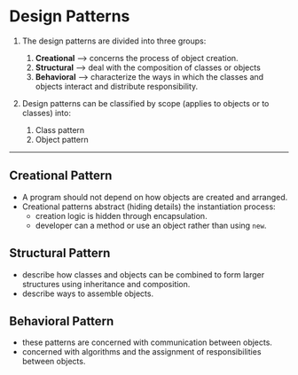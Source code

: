 # Design Patterns

1. The design patterns are divided into three groups:
   1. **Creational** --> concerns the process of object creation.
   2. **Structural** --> deal with the composition of classes or objects
   3. **Behavioral** --> characterize the ways in which the classes and objects interact and distribute responsibility.

2. Design patterns can be classified by scope (applies to objects or to classes) into:
   1. Class pattern
   2. Object pattern

<hr>

## Creational Pattern
- A program should not depend on how objects are created and arranged.
- Creational patterns abstract (hiding details) the instantiation process:
    - creation logic is hidden through encapsulation.
    - developer can a method or use an object rather than using `new`.


## Structural Pattern
- describe how classes and objects can be combined to form larger structures using inheritance and composition.
- describe ways to assemble objects.

## Behavioral Pattern
- these patterns are concerned with communication between objects.
- concerned with algorithms and the assignment of responsibilities between objects.